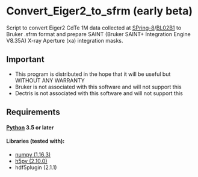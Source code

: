 # Convert_Eiger2_to_sfrm (early beta)

Script to convert Eiger2 CdTe 1M data collected at [SPring-8](http://www.spring8.or.jp/en/)/[BL02B1](http://www.spring8.or.jp/wkg/BL02B1/instrument/lang-en/INS-0000001275/instrument_summary_view) to Bruker .sfrm format
and prepare SAINT (Bruker SAINT+ Integration Engine V8.35A) X-ray Aperture (xa) integration masks.

## Important
 - This program is distributed in the hope that it will be useful but WITHOUT ANY WARRANTY
 - Bruker is not associated with this software and will not support this
 - Dectris is not associated with this software and will not support this

## Requirements

#### [Python](https://www.python.org/) 3.5 or later

#### Libraries (tested with):
 - [numpy (1.16.3)](https://www.numpy.org/)
 - [h5py (2.10.0)](https://www.h5py.org/)
 - hdf5plugin (2.1.1)
   
